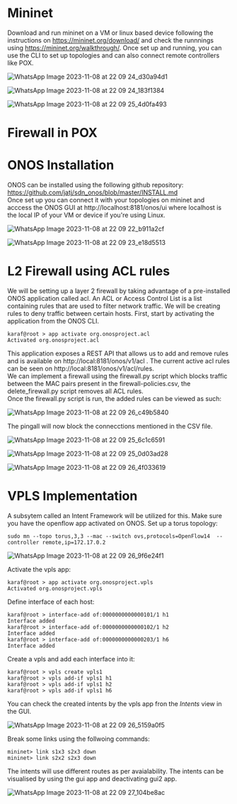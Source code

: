# Mininet
Download and run mininet on a VM or linux based device following the instructions on https://mininet.org/download/ and check the runnnings using https://mininet.org/walkthrough/.
Once set up and running, you can use the CLI to set up  topologies and can also connect remote controllers like POX.  

![WhatsApp Image 2023-11-08 at 22 09 24_d30a94d1](https://github.com/SameedIlyas/ONTInternship/assets/127698326/156f1fd7-8e56-41a9-a3eb-c1da8034ff89)  

![WhatsApp Image 2023-11-08 at 22 09 24_183f1384](https://github.com/SameedIlyas/ONTInternship/assets/127698326/c86739d3-a93a-4e96-92a7-8f7e8b4e9c3c)  

![WhatsApp Image 2023-11-08 at 22 09 25_4d0fa493](https://github.com/SameedIlyas/ONTInternship/assets/127698326/77ed4ef2-ac69-40ac-a8d1-01b9f5437b61)  

# Firewall in POX


# ONOS Installation
ONOS can be installed using the following github repository: https://github.com/jatj/sdn_onos/blob/master/INSTALL.md  
Once set up you can connect it with your topologies on mininet and acccess the ONOS GUI at http://localhost:8181/onos/ui where localhost is the local IP of your VM or device if you're using Linux.

![WhatsApp Image 2023-11-08 at 22 09 22_b911a2cf](https://github.com/SameedIlyas/ONTInternship/assets/127698326/604de73a-8308-4e09-a0aa-a6833c6dd261)  

![WhatsApp Image 2023-11-08 at 22 09 23_e18d5513](https://github.com/SameedIlyas/ONTInternship/assets/127698326/ac9e5fee-42eb-4236-9cde-b07377ed5560)  

# L2 Firewall using ACL rules
We will be setting up a layer 2 firewall by taking advantage of a pre-installed ONOS application called acl. An ACL or Access Control List is a list containing rules that are used to filter network traffic. We will be creating rules to deny traffic between certain hosts. First, start by activating the application from the ONOS CLI.  
~~~
karaf@root > app activate org.onosproject.acl
Activated org.onosproject.acl
~~~
This application exposes a REST API that allows us to add and remove rules and is available on http://local:8181/onos/v1/acl . The current active acl rules can be seen on http://local:8181/onos/v1/acl/rules.  
We can implement a firewall using the firewall.py script which blocks traffic between the MAC pairs present in the firewall-policies.csv, the delete_firewall.py script removes all ACL rules.  
Once the firewall.py script is run, the added rules can be viewed as such:  

![WhatsApp Image 2023-11-08 at 22 09 26_c49b5840](https://github.com/SameedIlyas/ONTInternship/assets/127698326/d9d6bd4b-841b-41a0-a94c-6cc10ff5f8c6)  

The pingall will now block the connecctions mentioned in the CSV file.  

![WhatsApp Image 2023-11-08 at 22 09 25_6c1c6591](https://github.com/SameedIlyas/ONTInternship/assets/127698326/0d7a5883-e4e9-4c18-8061-ae4befcdb30e)  

![WhatsApp Image 2023-11-08 at 22 09 25_0d03ad28](https://github.com/SameedIlyas/ONTInternship/assets/127698326/017841e5-7c9a-434b-9d80-ec504ca14dbb)  

![WhatsApp Image 2023-11-08 at 22 09 26_4f033619](https://github.com/SameedIlyas/ONTInternship/assets/127698326/09f84c0f-89a2-48c5-855d-22f78a146d2d)  


# VPLS Implementation
A subsytem called an Intent Framework will be utilized for this. Make sure you have the openflow app activated on ONOS. Set up a torus topology:  
~~~
sudo mn --topo torus,3,3 --mac --switch ovs,protocols=OpenFlow14  --controller remote,ip=172.17.0.2
~~~

![WhatsApp Image 2023-11-08 at 22 09 26_9f6e24f1](https://github.com/SameedIlyas/ONTInternship/assets/127698326/4c001083-dd42-4b65-a7f2-c6b0b51ffca0)  

Activate the vpls app:  
~~~
karaf@root > app activate org.onosproject.vpls
Activated org.onosproject.vpls
~~~
Define interface of each host:  
~~~
karaf@root > interface-add of:0000000000000101/1 h1
Interface added
karaf@root > interface-add of:0000000000000102/1 h2
Interface added
karaf@root > interface-add of:0000000000000203/1 h6
Interface added
~~~
Create a vpls and add each interface into it:  
~~~
karaf@root > vpls create vpls1
karaf@root > vpls add-if vpls1 h1
karaf@root > vpls add-if vpls1 h2
karaf@root > vpls add-if vpls1 h6
~~~
You can check the created intents by the vpls app fron the *Intents* view in the GUI.  

![WhatsApp Image 2023-11-08 at 22 09 26_5159a0f5](https://github.com/SameedIlyas/ONTInternship/assets/127698326/0a99da7d-f06c-405e-b4b9-a475a455e63a)

Break some links using the follwoing commands:  
~~~
mininet> link s1x3 s2x3 down
mininet> link s2x2 s2x3 down
~~~  
The intents will use different routes as per avaialability. The intents can be visualised by using the gui app and deactivating gui2 app.  

![WhatsApp Image 2023-11-08 at 22 09 27_104be8ac](https://github.com/SameedIlyas/ONTInternship/assets/127698326/34fd36d7-5dc4-4877-9579-b4daeaf78825)











